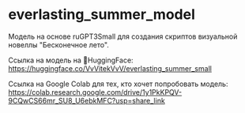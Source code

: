 # everlasting_summer_model
Модель на основе ruGPT3Small для создания скриптов визуальной новеллы "Бесконечное лето".

Ссылка на модель на 🤗HuggingFace:
https://huggingface.co/VvVitekVvV/everlasting_summer_small

Ссылка на Google Colab для тех, кто хочет попробовать модель:
https://colab.research.google.com/drive/1y1PkKPQV-9CQwCS66mr_SU8_U6ebkMFC?usp=share_link
